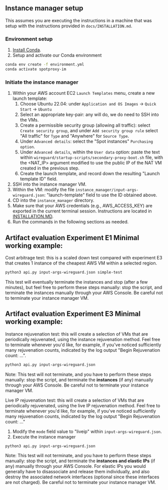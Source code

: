 ## Instance manager setup
This assumes you are executing the instructions in a machine that was setup with the instructions provided in `docs/INSTALLATION.md`. 

### Environment setup
1. [Install Conda](https://docs.anaconda.com/miniconda/#quick-command-line-install). 
2. Setup and activate our Conda environment
```bash
conda env create -f environment.yml
conda activate spotproxy-im
```

### Initiate the instance manager
1. Within your AWS account EC2 `Launch Templates` menu, create a new launch template: 
    1. Choose Ubuntu 22.04: under `Application and OS Images` -> `Quick Start` -> `Ubuntu`
    2. Select an appropriate key-pair: any will do, we do need to SSH into the VMs. 
    3. Create a permissible security group (allowing all traffic): select `Create security group`, and under `Add security group rule` select "All traffic" for `Type` and "Anywhere" for `Source Type`. 
    4. Under `Advanced details`: select the "Spot instances" `Purchasing option`. 
    5. Under `Advanced details`, within the `User data` option: paste the text within `wireguard/startup-scripts/secondary-proxy-boot.sh` file, with the <NAT_IP> argument modified to use the public IP of the NAT VM created in the previous step.
    6. Create the launch template, and record down the resulting "Launch template ID" field. 
2. SSH into the instance manager VM. 
3. Within the VM: modify the file `instance_manager/input-args-wireguard.json`: "launch-template" field to use the ID obtained above. 
4. CD into the `instance_manager` directory. 
5. Make sure that your AWS credentials (e.g., AWS_ACCESS_KEY) are exported in the current terminal session. Instructions are located in [INSTALLATION.MD](https://github.com/spotproxy-project/spotproxy/blob/main/docs/INSTALLATION.md).
6. Run the commands in the following sections as needed. 

## Artifact evaluation Experiment E1 Minimal working example:
Cost arbitrage test: this is a scaled down test compared with experiment E3 that creates 1 instance of the cheapest AWS VM within a selected region. 
```bash
python3 api.py input-args-wireguard.json simple-test
```
This test will eventually terminate the instances and stop (after a few minutes), but feel free to perform these steps manually: stop the script, and terminate the instances manually through your AWS Console. Be careful not to terminate your instance manager VM. 

## Artifact evaluation Experiment E3 Minimal working example:

Instance rejuvenation test: this will create a selection of VMs that are periodically rejuvenated, using the instance rejuvenation method. Feel free to terminate whenever you'd like, for example, if you've noticed sufficiently many rejuvenation counts, indicated by the log output "Begin Rejuvenation count: ...". 
```bash
python3 api.py input-args-wireguard.json
```
Note: This test will not terminate, and you have to perform these steps manually: stop the script, and terminate the **instances** (if any) manually through your AWS Console. Be careful not to terminate your instance manager VM. 

Live IP rejuvenation test: this will create a selection of VMs that are periodically rejuvenated, using the live IP rejuvenation method. Feel free to terminate whenever you'd like, for example, if you've noticed sufficiently many rejuvenation counts, indicated by the log output "Begin Rejuvenation count: ..."
1. Modify the `mode` field value to "liveip" within `input-args-wireguard.json`. 
2. Execute the instance manager
```bash
python3 api.py input-args-wireguard.json
```
Note: This test will not terminate, and you have to perform these steps manually: stop the script, and terminate the **instances and elastic IPs** (if any) manually through your AWS Console. For elastic IPs you would generally have to disassociate and release them individually, and also destroy the associated network interfaces (optional since these interfaces are not charged). Be careful not to terminate your instance manager VM. 